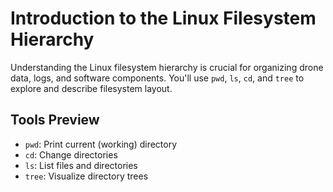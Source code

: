 # Introduction to the Linux Filesystem Hierarchy

Understanding the Linux filesystem hierarchy is crucial for organizing drone data, logs, and software components. You'll use `pwd`, `ls`, `cd`, and `tree` to explore and describe filesystem layout.

## Tools Preview
- `pwd`: Print current (working) directory
- `cd`: Change directories
- `ls`: List files and directories
- `tree`: Visualize directory trees
